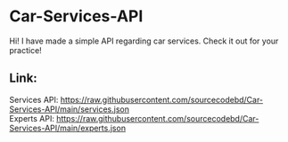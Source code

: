 # Car-Services-API
Hi! I have made a simple API regarding car services. Check it out for your practice!

## Link:
Services API: https://raw.githubusercontent.com/sourcecodebd/Car-Services-API/main/services.json <br/>
Experts API: https://raw.githubusercontent.com/sourcecodebd/Car-Services-API/main/experts.json
